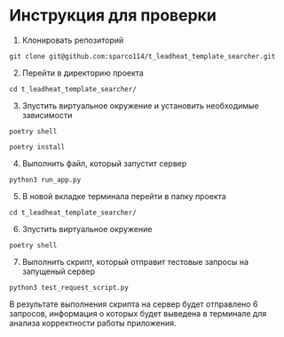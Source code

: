 # Инструкция для проверки

1. Клонировать репозиторий

```git clone git@github.com:sparco114/t_leadheat_template_searcher.git```

2. Перейти в директорию проекта

```cd t_leadheat_template_searcher/```

3. Зпустить виртуальное окружение и установить необходимые зависимости

```poetry shell```

```poetry install```

4. Выполнить файл, который запустит сервер

```python3 run_app.py```

5. В новой вкладке терминала перейти в папку проекта

```cd t_leadheat_template_searcher/```

6. Зпустить виртуальное окружение

```poetry shell```

7. Выполнить скрипт, который отправит тестовые запросы на запущеный сервер
   
```python3 test_request_script.py```


В результате выполнения скрипта на сервер будет отправлено 6 запросов, информация о которых будет выведена в терминале для анализа корректности работы приложения. 
